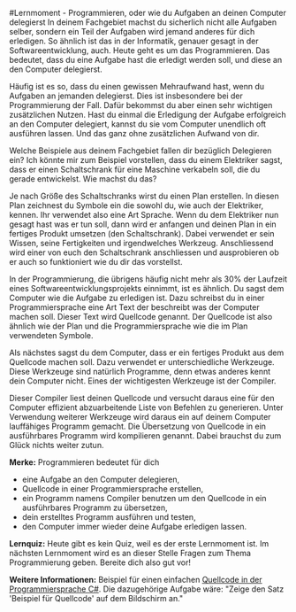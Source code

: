#Lernmoment - Programmieren, oder wie du Aufgaben an deinen Computer delegierst
In deinem Fachgebiet machst du sicherlich nicht alle Aufgaben selber, sondern ein Teil der Aufgaben wird jemand anderes für dich erledigen. So ähnlich ist das in der Informatik, genauer gesagt in der Softwareentwicklung, auch. Heute geht es um das Programmieren. Das bedeutet, dass du eine Aufgabe hast die erledigt werden soll, und diese an den Computer delegierst.

Häufig ist es so, dass du einen gewissen Mehraufwand hast, wenn du Aufgaben an jemanden delegierst. Dies ist insbesondere bei der Programmierung der Fall. Dafür bekommst du aber einen sehr wichtigen zusätzlichen Nutzen. Hast du einmal die Erledigung der Aufgabe erfolgreich an den Computer delegiert, kannst du sie vom Computer unendlich oft ausführen lassen. Und das ganz ohne zusätzlichen Aufwand von dir.

Welche Beispiele aus deinem Fachgebiet fallen dir bezüglich Delegieren ein? Ich könnte mir zum Beispiel vorstellen, dass du einem Elektriker sagst, dass er einen Schaltschrank für eine Maschine verkabeln soll, die du gerade entwickelst. Wie machst du das?

Je nach Größe des Schaltschranks wirst du einen Plan erstellen. In diesen Plan zeichnest du Symbole ein die sowohl du, wie auch der Elektriker, kennen. Ihr verwendet also eine Art Sprache. Wenn du dem Elektriker nun gesagt hast was er tun soll, dann wird er anfangen und deinen Plan in ein fertiges Produkt umsetzen (den Schaltschrank). Dabei verwendet er sein Wissen, seine Fertigkeiten und irgendwelches Werkzeug. Anschliessend wird einer von euch den Schaltschrank anschliessen und ausprobieren ob er auch so funktioniert wie du dir das vorstellst.

In der Programmierung, die übrigens häufig nicht mehr als 30% der Laufzeit eines Softwareentwicklungsprojekts einnimmt, ist es ähnlich. Du sagst dem Computer wie die Aufgabe zu erledigen ist. Dazu schreibst du in einer Programmiersprache eine Art Text der beschreibt was der Computer machen soll. Dieser Text wird Quellcode genannt. Der Quellcode ist also ähnlich wie der Plan und die Programmiersprache wie die im Plan verwendeten Symbole.

Als nächstes sagst du dem Computer, dass er ein fertiges Produkt aus dem Quellcode machen soll. Dazu verwendet er unterschiedliche Werkzeuge. Diese Werkzeuge sind natürlich Programme, denn etwas anderes kennt dein Computer nicht. Eines der wichtigesten Werkzeuge ist der Compiler.

Dieser Compiler liest deinen Quellcode und versucht daraus eine für den Computer effizient abzuarbeitende Liste von Befehlen zu generieren. Unter Verwendung weiterer Werkzeuge wird daraus ein auf deinem Computer lauffähiges Programm gemacht. Die Übersetzung von Quellcode in ein ausführbares Programm wird kompilieren genannt. Dabei brauchst du zum Glück nichts weiter zutun.

**Merke:** Programmieren bedeutet für dich

- eine Aufgabe an den Computer delegieren,
- Quellcode in einer Programmiersprache erstellen,
- ein Programm namens Compiler benutzen um den Quellcode in ein ausführbares Programm zu übersetzen,
- dein erstelltes Programm ausführen und testen,
- den Computer immer wieder deine Aufgabe erledigen lassen.

**Lernquiz:** Heute gibt es kein Quiz, weil es der erste Lernmoment ist. Im nächsten Lernmoment wird es an dieser Stelle Fragen zum Thema Programmierung geben. Bereite dich also gut vor!

**Weitere Informationen:** Beispiel für einen einfachen [Quellcode in der Programmiersprache C#](https://github.com/inginform/lernmomente/blob/master/Programmierung/HalloWelt.cs). Die dazugehörige Aufgabe wäre: "Zeige den Satz 'Beispiel für Quellcode' auf dem Bildschirm an."
